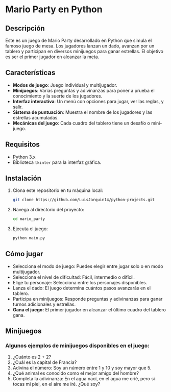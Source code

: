 # Mario Party en Python

## Descripción

Este es un juego de Mario Party desarrollado en Python que simula el famoso juego de mesa. Los jugadores lanzan un dado, avanzan por un tablero y participan en diversos minijuegos para ganar estrellas. El objetivo es ser el primer jugador en alcanzar la meta.

## Características

- **Modos de juego**: Juego individual y multijugador.
- **Minijuegos**: Varias preguntas y adivinanzas para poner a prueba el conocimiento y la suerte de los jugadores.
- **Interfaz interactiva**: Un menú con opciones para jugar, ver las reglas, y salir.
- **Sistema de puntuación**: Muestra el nombre de los jugadores y las estrellas acumuladas.
- **Mecánicas del juego**: Cada cuadro del tablero tiene un desafío o mini-juego.

## Requisitos

- Python 3.x
- Biblioteca `tkinter` para la interfaz gráfica.

## Instalación

1. Clona este repositorio en tu máquina local:

   ```bash
   git clone https://github.com/LuisJarquin14/python-projects.git
   ```

2. Navega al directorio del proyecto:

   ```bash
   cd mario_party
   ```

3. Ejecuta el juego:

   ```bash
   python main.py
   ```

## Cómo jugar

- Selecciona el modo de juego: Puedes elegir entre jugar solo o en modo multijugador.
- Selecciona el nivel de dificultad: Fácil, intermedio o difícil.
- Elige tu personaje: Selecciona entre los personajes disponibles.
- Lanza el dado: El juego determina cuántos pasos avanzarás en el tablero.
- Participa en minijuegos: Responde preguntas y adivinanzas para ganar turnos adicionales y estrellas.
- **Gana el juego:** El primer jugador en alcanzar el último cuadro del tablero gana.

## Minijuegos

### Algunos ejemplos de minijuegos disponibles en el juego:

1. ¿Cuánto es 2 + 2?
2. ¿Cuál es la capital de Francia?
3. Adivina el número: Soy un número entre 1 y 10 y soy mayor que 5.
4. ¿Qué animal es conocido como el mejor amigo del hombre?
5. Completa la adivinanza: En el agua nací, en el agua me crié, pero si tocas mi piel, en el aire me iré. ¿Qué soy?
